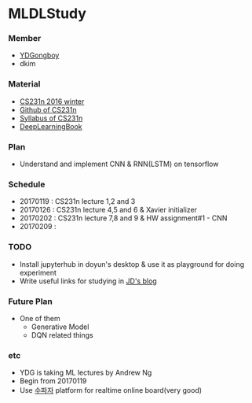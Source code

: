 # MLDLStudy

### Member
- [YDGongboy](https://infinite-springs-66529.herokuapp.com/)
- dkim

### Material
- [CS231n 2016 winter](https://www.youtube.com/playlist?list=PLLvH2FwAQhnpj1WEB-jHmPuUeQ8mX-XXG)
- [Github of CS231n](https://github.com/cs231n)
- [Syllabus of CS231n](http://cs231n.stanford.edu/syllabus.html)
- [DeepLearningBook](http://www.deeplearningbook.org/)

### Plan
- Understand and implement CNN & RNN(LSTM) on tensorflow

### Schedule
- 20170119
  : CS231n lecture 1,2 and 3
- 20170126
  : CS231n lecture 4,5 and 6 & Xavier initializer
- 20170202
  : CS231n lecture 7,8 and 9 & HW assignment#1 - CNN
- 20170209
  :


### TODO
- Install jupyterhub in doyun's desktop & use it as playground for doing experiment
- Write useful links for studying in [JD's blog](https://infinite-springs-66529.herokuapp.com/)

### Future Plan
- One of them
  - Generative Model
  - DQN related things

### etc
- YDG is taking ML lectures by Andrew Ng
- Begin from 20170119
- Use [수파자](https://supaja.com/#/my_profile) platform for realtime online board(very good)
